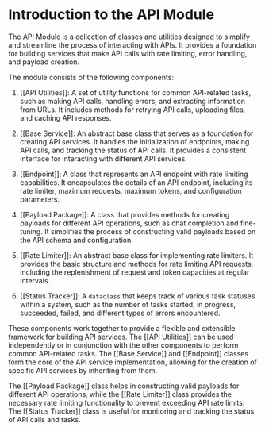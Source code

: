 
# Introduction to the API Module

The API Module is a collection of classes and utilities designed to simplify and streamline the process of interacting with APIs. It provides a foundation for building services that make API calls with rate limiting, error handling, and payload creation.

The module consists of the following components:

1. [[API Utilities]]: A set of utility functions for common API-related tasks, such as making API calls, handling errors, and extracting information from URLs. It includes methods for retrying API calls, uploading files, and caching API responses.

2. [[Base Service]]: An abstract base class that serves as a foundation for creating API services. It handles the initialization of endpoints, making API calls, and tracking the status of API calls. It provides a consistent interface for interacting with different API services.

3. [[Endpoint]]: A class that represents an API endpoint with rate limiting capabilities. It encapsulates the details of an API endpoint, including its rate limiter, maximum requests, maximum tokens, and configuration parameters.

4. [[Payload Package]]: A class that provides methods for creating payloads for different API operations, such as chat completion and fine-tuning. It simplifies the process of constructing valid payloads based on the API schema and configuration.

5. [[Rate Limiter]]: An abstract base class for implementing rate limiters. It provides the basic structure and methods for rate limiting API requests, including the replenishment of request and token capacities at regular intervals.

6. [[Status Tracker]]: A `dataclass` that keeps track of various task statuses within a system, such as the number of tasks started, in progress, succeeded, failed, and different types of errors encountered.

These components work together to provide a flexible and extensible framework for building API services. The [[API Utilities]] can be used independently or in conjunction with the other components to perform common API-related tasks. The [[Base Service]] and [[Endpoint]] classes form the core of the API service implementation, allowing for the creation of specific API services by inheriting from them.

The [[Payload Package]] class helps in constructing valid payloads for different API operations, while the [[Rate Limiter]] class provides the necessary rate limiting functionality to prevent exceeding API rate limits. The [[Status Tracker]] class is useful for monitoring and tracking the status of API calls and tasks.
